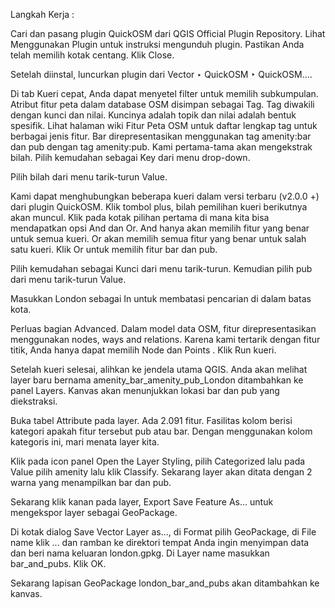 Langkah Kerja :

Cari dan pasang plugin QuickOSM dari QGIS Official Plugin Repository. Lihat Menggunakan Plugin untuk instruksi mengunduh plugin. Pastikan Anda telah memilih kotak centang. Klik Close.

Setelah diinstal, luncurkan plugin dari Vector ‣ QuickOSM ‣ QuickOSM….

Di tab Kueri cepat, Anda dapat menyetel filter untuk memilih subkumpulan. Atribut fitur peta dalam database OSM disimpan sebagai Tag. Tag diwakili dengan kunci dan nilai. Kuncinya adalah topik dan nilai adalah bentuk spesifik. Lihat halaman wiki Fitur Peta OSM untuk daftar lengkap tag untuk berbagai jenis fitur. Bar direpresentasikan menggunakan tag amenity:bar dan pub dengan tag amenity:pub. Kami pertama-tama akan mengekstrak bilah. Pilih kemudahan sebagai Key dari menu drop-down.

Pilih bilah dari menu tarik-turun Value.

Kami dapat menghubungkan beberapa kueri dalam versi terbaru (v2.0.0 +) dari plugin QuickOSM. Klik tombol plus, bilah pemilihan kueri berikutnya akan muncul. Klik pada kotak pilihan pertama di mana kita bisa mendapatkan opsi And dan Or. And hanya akan memilih fitur yang benar untuk semua kueri. Or akan memilih semua fitur yang benar untuk salah satu kueri. Klik Or untuk memilih fitur bar dan pub.

Pilih kemudahan sebagai Kunci dari menu tarik-turun. Kemudian pilih pub dari menu tarik-turun Value.

Masukkan London sebagai In untuk membatasi pencarian di dalam batas kota.

Perluas bagian Advanced. Dalam model data OSM, fitur direpresentasikan menggunakan nodes, ways and relations. Karena kami tertarik dengan fitur titik, Anda hanya dapat memilih Node dan Points . Klik Run kueri.

Setelah kueri selesai, alihkan ke jendela utama QGIS. Anda akan melihat layer baru bernama amenity_bar_amenity_pub_London ditambahkan ke panel Layers. Kanvas akan menunjukkan lokasi bar dan pub yang diekstraksi.

Buka tabel Attribute pada layer. Ada 2.091 fitur. Fasilitas kolom berisi kategori apakah fitur tersebut pub atau bar. Dengan menggunakan kolom kategoris ini, mari menata layer kita.

Klik pada icon panel Open the Layer Styling, pilih Categorized lalu pada Value pilih amenity lalu klik Classify. Sekarang layer akan ditata dengan 2 warna yang menampilkan bar dan pub.

Sekarang klik kanan pada layer, Export Save Feature As… untuk mengekspor layer sebagai GeoPackage.

Di kotak dialog Save Vector Layer as…, di Format pilih GeoPackage, di File name klik ... dan ramban ke direktori tempat Anda ingin menyimpan data dan beri nama keluaran london.gpkg. Di Layer name masukkan bar_and_pubs. Klik OK.

Sekarang lapisan GeoPackage london_bar_and_pubs akan ditambahkan ke kanvas.
